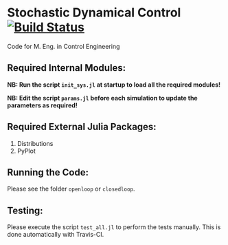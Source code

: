 # Stochastic Dynamical Control [![Build Status](https://travis-ci.org/stelmo/Stochastic-Dynamical-Control-Code.svg?branch=master)](https://travis-ci.org/stelmo/Stochastic-Dynamical-Control-Code)
Code for M. Eng. in Control Engineering

## Required Internal Modules:

**NB: Run the script `init_sys.jl` at startup to load all the required modules!**

**NB: Edit the script `params.jl` before each simulation to update the parameters as required!**

## Required External Julia Packages:

1. Distributions
2. PyPlot

## Running the Code:

Please see the folder `openloop` or `closedloop`.

## Testing:

Please execute the script `test_all.jl` to perform the tests manually. This is done automatically with Travis-CI.
